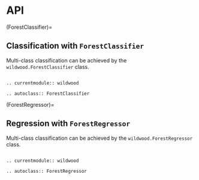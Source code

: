 
# API

(ForestClassifier)=
## Classification with `ForestClassifier`

Multi-class classification can be achieved by the `wildwood.ForestClassifier` class.


```{eval-rst}

.. currentmodule:: wildwood 

.. autoclass:: ForestClassifier
```

(ForestRegressor)=
## Regression with `ForestRegressor`

Multi-class classification can be achieved by the `wildwood.ForestRegressor` class.


```{eval-rst}

.. currentmodule:: wildwood 

.. autoclass:: ForestRegressor
```
